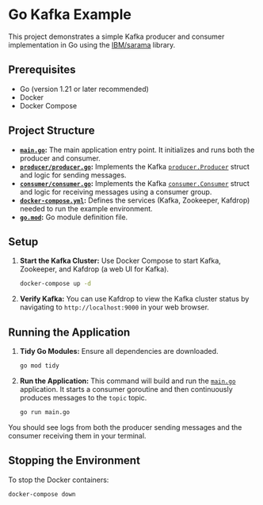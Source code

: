 # Go Kafka Example

This project demonstrates a simple Kafka producer and consumer implementation in Go using the [IBM/sarama](https://github.com/IBM/sarama) library.

## Prerequisites

* Go (version 1.21 or later recommended)
* Docker
* Docker Compose

## Project Structure

* **[`main.go`](main.go):** The main application entry point. It initializes and runs both the producer and consumer.
* **[`producer/producer.go`](producer/producer.go):** Implements the Kafka [`producer.Producer`](producer/producer.go) struct and logic for sending messages.
* **[`consumer/consumer.go`](consumer/consumer.go):** Implements the Kafka [`consumer.Consumer`](consumer/consumer.go) struct and logic for receiving messages using a consumer group.
* **[`docker-compose.yml`](docker-compose.yml):** Defines the services (Kafka, Zookeeper, Kafdrop) needed to run the example environment.
* **[`go.mod`](go.mod):** Go module definition file.

## Setup

1. **Start the Kafka Cluster:**
Use Docker Compose to start Kafka, Zookeeper, and Kafdrop (a web UI for Kafka).

    ```sh
    docker-compose up -d
    ```

2. **Verify Kafka:**
You can use Kafdrop to view the Kafka cluster status by navigating to `http://localhost:9000` in your web browser.

## Running the Application

1. **Tidy Go Modules:**
Ensure all dependencies are downloaded.

    ```sh
    go mod tidy
    ```

2. **Run the Application:**
This command will build and run the [`main.go`](main.go) application. It starts a consumer goroutine and then continuously produces messages to the `topic` topic.

    ```sh
    go run main.go
    ```

You should see logs from both the producer sending messages and the consumer receiving them in your terminal.

## Stopping the Environment

To stop the Docker containers:

```sh
docker-compose down
